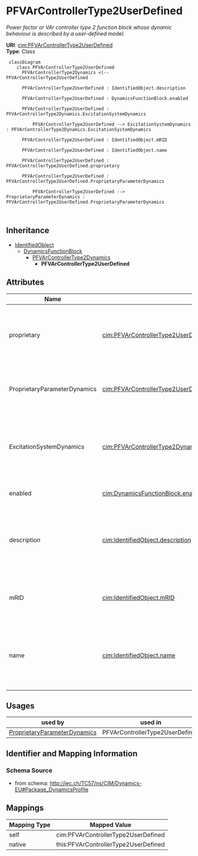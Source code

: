 # PFVArControllerType2UserDefined


_Power factor or VAr controller type 2 function block whose dynamic behaviour is described by <font color="#0f0f0f">a user-defined model.</font>_





**URI**: [cim:PFVArControllerType2UserDefined](http://iec.ch/TC57/CIM100#PFVArControllerType2UserDefined)<br />
**Type**: Class




```mermaid
 classDiagram
    class PFVArControllerType2UserDefined
      PFVArControllerType2Dynamics <|-- PFVArControllerType2UserDefined
      
      PFVArControllerType2UserDefined : IdentifiedObject.description
        
      PFVArControllerType2UserDefined : DynamicsFunctionBlock.enabled
        
      PFVArControllerType2UserDefined : PFVArControllerType2Dynamics.ExcitationSystemDynamics
        
          PFVArControllerType2UserDefined --> ExcitationSystemDynamics : PFVArControllerType2Dynamics.ExcitationSystemDynamics
        
      PFVArControllerType2UserDefined : IdentifiedObject.mRID
        
      PFVArControllerType2UserDefined : IdentifiedObject.name
        
      PFVArControllerType2UserDefined : PFVArControllerType2UserDefined.proprietary
        
      PFVArControllerType2UserDefined : PFVArControllerType2UserDefined.ProprietaryParameterDynamics
        
          PFVArControllerType2UserDefined --> ProprietaryParameterDynamics : PFVArControllerType2UserDefined.ProprietaryParameterDynamics
        
      
```





## Inheritance
* [IdentifiedObject](IdentifiedObject.md)
    * [DynamicsFunctionBlock](DynamicsFunctionBlock.md)
        * [PFVArControllerType2Dynamics](PFVArControllerType2Dynamics.md)
            * **PFVArControllerType2UserDefined**



## Attributes


| Name | URI | Cardinality and Range | Description | Inheritance |
| ---  | --- | --- | --- | --- |
| proprietary | [cim:PFVArControllerType2UserDefined.proprietary](http://iec.ch/TC57/CIM100#PFVArControllerType2UserDefined.proprietary) | 1..1 <br />  boolean  | Behaviour is based on a proprietary model as opposed to a detailed model | direct |
| ProprietaryParameterDynamics | [cim:PFVArControllerType2UserDefined.ProprietaryParameterDynamics](http://iec.ch/TC57/CIM100#PFVArControllerType2UserDefined.ProprietaryParameterDynamics) | 0..* <br />  [ProprietaryParameterDynamics](ProprietaryParameterDynamics.md)  | Parameter of this proprietary user-defined model | direct |
| ExcitationSystemDynamics | [cim:PFVArControllerType2Dynamics.ExcitationSystemDynamics](http://iec.ch/TC57/CIM100#PFVArControllerType2Dynamics.ExcitationSystemDynamics) | 1..1 <br />  [ExcitationSystemDynamics](ExcitationSystemDynamics.md)  | Excitation system model with which this power factor or VAr controller type 2... | [PFVArControllerType2Dynamics](PFVArControllerType2Dynamics.md) |
| enabled | [cim:DynamicsFunctionBlock.enabled](http://iec.ch/TC57/CIM100#DynamicsFunctionBlock.enabled) | 1..1 <br />  boolean  | Function block used indicator | [DynamicsFunctionBlock](DynamicsFunctionBlock.md) |
| description | [cim:IdentifiedObject.description](http://iec.ch/TC57/CIM100#IdentifiedObject.description) | 0..1 <br />  string  | The description is a free human readable text describing or naming the object | [IdentifiedObject](IdentifiedObject.md) |
| mRID | [cim:IdentifiedObject.mRID](http://iec.ch/TC57/CIM100#IdentifiedObject.mRID) | 1..1 <br />  string  | Master resource identifier issued by a model authority | [IdentifiedObject](IdentifiedObject.md) |
| name | [cim:IdentifiedObject.name](http://iec.ch/TC57/CIM100#IdentifiedObject.name) | 0..1 <br />  string  | The name is any free human readable and possibly non unique text naming the o... | [IdentifiedObject](IdentifiedObject.md) |





## Usages

| used by | used in | type | used |
| ---  | --- | --- | --- |
| [ProprietaryParameterDynamics](ProprietaryParameterDynamics.md) | PFVArControllerType2UserDefined | range | [PFVArControllerType2UserDefined](PFVArControllerType2UserDefined.md) |






## Identifier and Mapping Information







### Schema Source


* from schema: http://iec.ch/TC57/ns/CIM/Dynamics-EU#Package_DynamicsProfile





## Mappings

| Mapping Type | Mapped Value |
| ---  | ---  |
| self | cim:PFVArControllerType2UserDefined |
| native | this:PFVArControllerType2UserDefined |




